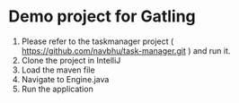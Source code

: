 # Demo project for Gatling

1. Please refer to the taskmanager project ( https://github.com/navbhu/task-manager.git ) and run it.
2. Clone the project in IntelliJ
3. Load the maven file
4. Navigate to Engine.java
5. Run the application
